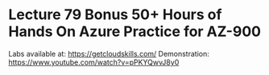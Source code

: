 # Lecture 79 Bonus 50+ Hours of Hands On Azure Practice for AZ-900

Labs available at: https://getcloudskills.com/
Demonstration: https://www.youtube.com/watch?v=pPKYQwvJ8y0
